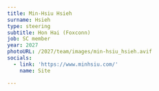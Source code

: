 ```yaml
---
title: Min-Hsiu Hsieh
surname: Hsieh
type: steering
subtitle: Hon Hai (Foxconn)
job: SC member
year: 2027
photoURL: /2027/team/images/min-hsiu_hsieh.avif
socials:
  - link: 'https://www.minhsiu.com/'
    name: Site

---
```


